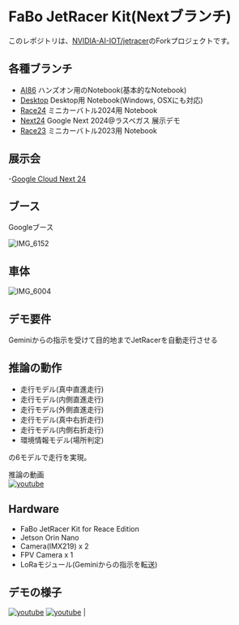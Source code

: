# FaBo JetRacer Kit(Nextブランチ)

このレポジトリは、[NVIDIA-AI-IOT/jetracer](http://github.com/NVIDIA-AI-IOT/jetracer)のForkプロジェクトです。

## 各種ブランチ

- [AI86](https://github.com/FaBoPlatform/jetracer/tree/AI86) ハンズオン用のNotebook(基本的なNotebook)
- [Desktop](https://github.com/FaBoPlatform/jetracer/tree/Desktop) Desktop用 Notebook(Windows, OSXにも対応)
- [Race24](https://github.com/FaBoPlatform/jetracer/tree/Race24) ミニカーバトル2024用 Notebook
- [Next24](https://github.com/FaBoPlatform/jetracer/tree/Next24) Google Next 2024@ラスベガス 展示デモ
- [Race23](https://github.com/FaBoPlatform/jetracer/tree/Race23) ミニカーバトル2023用 Notebook
  
## 展示会

-[Google Cloud Next 24](https://cloud.withgoogle.com/next)

## ブース

Googleブース

![IMG_6152](https://github.com/user-attachments/assets/ef42495b-f47a-4ebd-aea7-7edd7cba4a39)

## 車体

![IMG_6004](https://github.com/user-attachments/assets/7f369151-4f24-4d16-acd3-36e4ba9b7362)

## デモ要件

Geminiからの指示を受けて目的地までJetRacerを自動走行させる

## 推論の動作

- 走行モデル(真中直進走行)
- 走行モデル(内側直進走行)
- 走行モデル(外側直進走行)
- 走行モデル(真中右折走行)
- 走行モデル(内側右折走行)
- 環境情報モデル(場所判定)

の6モデルで走行を実現。

推論の動画<br>
[![youtube](https://img.youtube.com/vi/pLzW4NR5-y8/default.jpg)](https://www.youtube.com/watch?v=pLzW4NR5-y8)

## Hardware

- FaBo JetRacer Kit for Reace Edition
- Jetson Orin Nano
- Camera(IMX219) x 2
- FPV Camera x 1
- LoRaモジュール(Geminiからの指示を転送)

## デモの様子

[![youtube](https://img.youtube.com/vi/cO0iVCv9cfI/default.jpg)](https://www.youtube.com/watch?v=cO0iVCv9cfI)   [![youtube](https://img.youtube.com/vi/RqErJ61W3Jw/default.jpg)](https://www.youtube.com/watch?v=RqErJ61W3Jw) |

